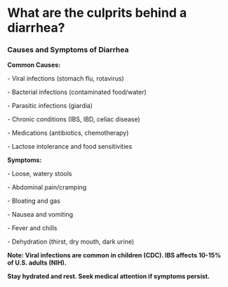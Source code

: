 # What are the culprits behind a diarrhea?

### **Causes and Symptoms of Diarrhea**

**Common Causes:**

\- Viral infections (stomach flu, rotavirus)

\- Bacterial infections (contaminated food/water)

\- Parasitic infections (giardia)

\- Chronic conditions (IBS, IBD, celiac disease)

\- Medications (antibiotics, chemotherapy)

\- Lactose intolerance and food sensitivities

**Symptoms:**

\- Loose, watery stools

\- Abdominal pain/cramping

\- Bloating and gas

\- Nausea and vomiting

\- Fever and chills

\- Dehydration (thirst, dry mouth, dark urine)

**Note: Viral infections are common in children (CDC). IBS affects 10-15% of U.S. adults (NIH).**

**Stay hydrated and rest. Seek medical attention if symptoms persist.**